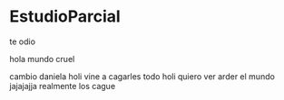 # EstudioParcial



te odio

hola mundo cruel


cambio daniela
holi vine a cagarles todo
holi quiero ver arder el mundo
jajajajja realmente los cague



